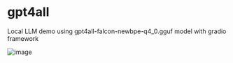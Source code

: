# gpt4all
Local LLM demo using gpt4all-falcon-newbpe-q4_0.gguf model with gradio framework

![image](https://github.com/WingsMaker/gpt4all/assets/32192638/6fa41df9-17c5-493f-913e-b0ff0b444ef6)
